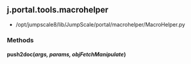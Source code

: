 <!-- toc -->
## j.portal.tools.macrohelper

- /opt/jumpscale8/lib/JumpScale/portal/macrohelper/MacroHelper.py

### Methods

#### push2doc(*args, params, objFetchManipulate*) 

